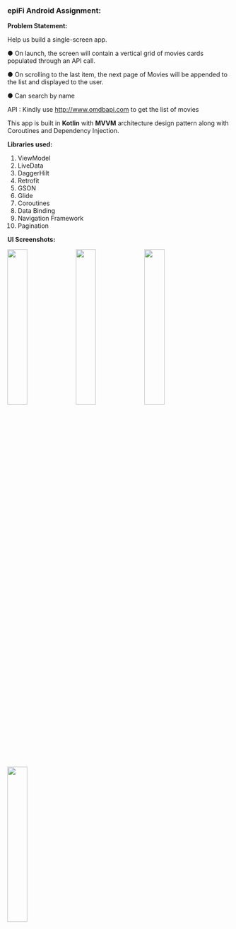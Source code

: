 <h3>epiFi Android Assignment: </h3>

<b>Problem Statement:</b>

Help us build a single-screen app.

● On launch, the screen will contain a vertical grid of movies cards populated through an API call.

● On scrolling to the last item, the next page of Movies will be appended to the list
and displayed to the user.

● Can search by name

API : Kindly use http://www.omdbapi.com to get the list of movies

This app is built in <b>Kotlin</b> with <b>MVVM</b> architecture design pattern along with Coroutines and Dependency Injection. 

<b>Libraries used:</b>
1. ViewModel
2. LiveData
3. DaggerHilt
4. Retrofit
5. GSON
6. Glide
7. Coroutines
8. Data Binding
9. Navigation Framework
10. Pagination 

<b>UI Screenshots:</b>


<img src="https://user-images.githubusercontent.com/75351694/201171405-44f62035-8c46-4249-a753-406a5b259eee.jpg" width=30% height=30%>
<img src="https://user-images.githubusercontent.com/75351694/201171657-f429a8fa-6bfc-4489-bcb6-8810acfbf321.jpg" width=30% height=30%>
<img src="https://user-images.githubusercontent.com/75351694/201171782-be8f76bd-74dc-480a-aa97-c499555130b8.jpg" width=30% height=30%>
<img src="https://user-images.githubusercontent.com/75351694/201171900-d7c09143-fc00-4597-bd80-f061c89eb212.jpg" width=30% height=30%>
